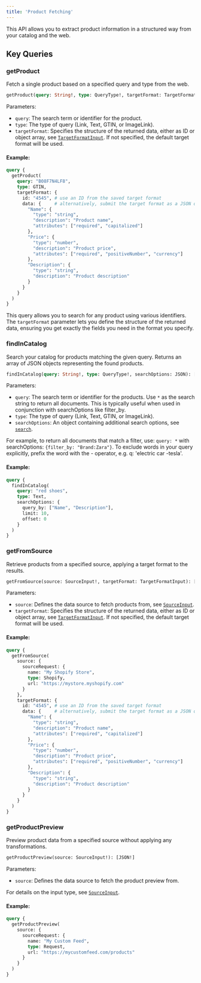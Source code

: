 ```yaml
---
title: 'Product Fetching'
---
```


This API allows you to extract product information in a structured way from your catalog and the web.

## Key Queries

### getProduct

Fetch a single product based on a specified query and type from the web.

```graphql
getProduct(query: String!, type: QueryType!, targetFormat: TargetFormatInput): JSON
```

Parameters:
- `query`: The search term or identifier for the product. 
- `type`: The type of query (Link, Text, GTIN, or ImageLink).
- `targetFormat`: Specifies the structure of the returned data, either as ID or object array, see [`TargetFormatInput`](./types#targetformatinput). If not specified, the default target format will be used.

#### Example:

```graphql
query {
  getProduct(
    query: "B08F7N4LF8",
    type: GTIN,
    targetFormat: {
      id: "4545", # use an ID from the saved target format
      data: {     # alternatively, submit the target format as a JSON object
        "Name": {
          "type": "string",
          "description": "Product name",
          "attributes": ["required", "capitalized"]
        },
        "Price": {
          "type": "number",
          "description": "Product price",
          "attributes": ["required", "positiveNumber", "currency"]
        },
        "Description": {
          "type": "string",
          "description": "Product description"
        }
      }
    }
  )
}
```

This query allows you to search for any product using various identifiers. The `targetFormat` parameter lets you define the structure of the returned data, ensuring you get exactly the fields you need in the format you specify.

### findInCatalog

Search your catalog for products matching the given query. Returns an array of JSON objects representing the found products.

```graphql
findInCatalog(query: String!, type: QueryType!, searchOptions: JSON): [JSON!]
```

Parameters:
- `query`: The search term or identifier for the products. Use `*` as the search string to return all documents. This is typically useful when used in conjunction with searchOptions like filter_by.
- `type`: The type of query (Link, Text, GTIN, or ImageLink).
- `searchOptions`: An object containing additional search options, see [`search`](./search).

For example, to return all documents that match a filter, use: `query: *` with searchOptions: `{filter_by: "Brand:Zara"}`. To exclude words in your query explicitly, prefix the word with the - operator, e.g. q: 'electric car -tesla'.


#### Example:

```graphql
query {
  findInCatalog(
    query: "red shoes",
    type: Text,
    searchOptions: {
      query_by: ["Name", "Description"],
      limit: 10,
      offset: 0
    }
  )
}
```


### getFromSource

Retrieve products from a specified source, applying a target format to the results.

```graphql
getFromSource(source: SourceInput!, targetFormat: TargetFormatInput): [JSON!]
```

Parameters:
- `source`: Defines the data source to fetch products from, see [`SourceInput`](./types#sourceinput).
- `targetFormat`: Specifies the structure of the returned data, either as ID or object array, see [`TargetFormatInput`](./types#targetformatinput). If not specified, the default target format will be used.

#### Example:

```graphql
query {
  getFromSource(
    source: {
      sourceRequest: {
        name: "My Shopify Store",
        type: Shopify,
        url: "https://mystore.myshopify.com"
      }
    },
    targetFormat: {
      id: "4545", # use an ID from the saved target format
      data: {     # alternatively, submit the target format as a JSON object
        "Name": {
          "type": "string",
          "description": "Product name",
          "attributes": ["required", "capitalized"]
        },
        "Price": {
          "type": "number",
          "description": "Product price",
          "attributes": ["required", "positiveNumber", "currency"]
        },
        "Description": {
          "type": "string",
          "description": "Product description"
        }
      }
    }
  )
}
```

### getProductPreview

Preview product data from a specified source without applying any transformations.

```graphql
getProductPreview(source: SourceInput!): [JSON!]
```

Parameters:
- `source`: Defines the data source to fetch the product preview from.

For details on the input type, see [`SourceInput`](./types#sourceinput).

#### Example:

```graphql
query {
  getProductPreview(
    source: {
      sourceRequest: {
        name: "My Custom Feed",
        type: Request,
        url: "https://mycustomfeed.com/products"
      }
    }
  )
}
```